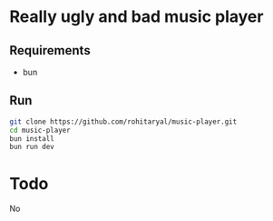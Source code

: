 # Really ugly and bad music player

## Requirements
- bun

## Run

```bash
git clone https://github.com/rohitaryal/music-player.git
cd music-player
bun install
bun run dev
```

# Todo
No